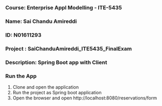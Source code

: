 ### Course: Enterprise Appl Modelling - ITE-5435
### Name: Sai Chandu Amireddi
### ID: N01611293

### Project : SaiChanduAmireddi_ITE5435_FinalExam

### Description: Spring Boot app with Client

### Run the App
1. Clone and open the application
2. Run the project as Spring boot application
3. Open the browser and open http://localhost:8080/reservations/form
